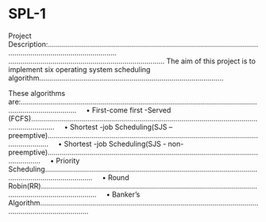 # SPL-1

Project Description:...............................................................................................................................................................
..............................................................................
The aim of this project is to implement six operating system scheduling algorithm............................................................................................

These algorithms are:........................................................................................................................................................
    • First-come first -Served (FCFS)........................................................................................................................................
    • Shortest -job Scheduling(SJS – preemptive).............................................................................................................................
    • Shortest -job Scheduling(SJS - non-preemptive).........................................................................................................................
    • Priority Scheduling....................................................................................................................................................
    • Round Robin(RR)........................................................................................................................................................
    • Banker’s Algorithm.....................................................................................................................................................

